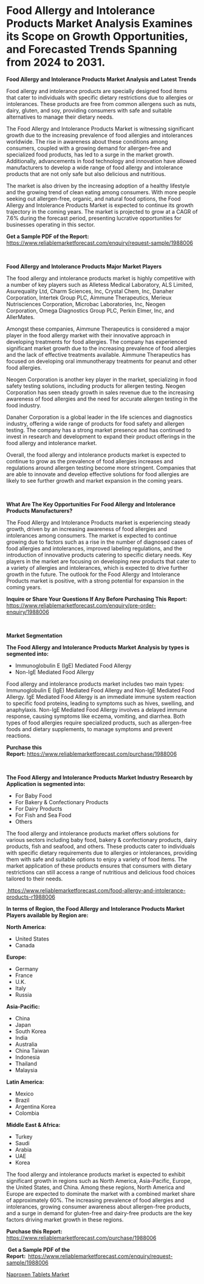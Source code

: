 <p><h1>Food Allergy and Intolerance Products Market Analysis Examines its Scope on Growth Opportunities, and Forecasted Trends Spanning from 2024 to 2031.</h1></p><p><strong>Food Allergy and Intolerance Products Market Analysis and Latest Trends</strong></p>
<p><p>Food allergy and intolerance products are specially designed food items that cater to individuals with specific dietary restrictions due to allergies or intolerances. These products are free from common allergens such as nuts, dairy, gluten, and soy, providing consumers with safe and suitable alternatives to manage their dietary needs.</p><p>The Food Allergy and Intolerance Products Market is witnessing significant growth due to the increasing prevalence of food allergies and intolerances worldwide. The rise in awareness about these conditions among consumers, coupled with a growing demand for allergen-free and specialized food products, has led to a surge in the market growth. Additionally, advancements in food technology and innovation have allowed manufacturers to develop a wide range of food allergy and intolerance products that are not only safe but also delicious and nutritious.</p><p>The market is also driven by the increasing adoption of a healthy lifestyle and the growing trend of clean eating among consumers. With more people seeking out allergen-free, organic, and natural food options, the Food Allergy and Intolerance Products Market is expected to continue its growth trajectory in the coming years. The market is projected to grow at a CAGR of 7.6% during the forecast period, presenting lucrative opportunities for businesses operating in this sector.</p></p>
<p><strong>Get a Sample PDF of the Report:&nbsp;</strong> <a href="https://www.reliablemarketforecast.com/enquiry/request-sample/1988006">https://www.reliablemarketforecast.com/enquiry/request-sample/1988006</a></p>
<p>&nbsp;</p>
<p><strong>Food Allergy and Intolerance Products Major Market Players</strong></p>
<p><p>The food allergy and intolerance products market is highly competitive with a number of key players such as Alletess Medical Laboratory, ALS Limited, Asurequality Ltd, Charm Sciences, Inc, Crystal Chem, Inc, Danaher Corporation, Intertek Group PLC, Aimmune Therapeutics, Merieux Nutrisciences Corporation, Microbac Laboratories, Inc, Neogen Corporation, Omega Diagnostics Group PLC, Perkin Elmer, Inc, and AllerMates.</p><p>Amongst these companies, Aimmune Therapeutics is considered a major player in the food allergy market with their innovative approach in developing treatments for food allergies. The company has experienced significant market growth due to the increasing prevalence of food allergies and the lack of effective treatments available. Aimmune Therapeutics has focused on developing oral immunotherapy treatments for peanut and other food allergies.</p><p>Neogen Corporation is another key player in the market, specializing in food safety testing solutions, including products for allergen testing. Neogen Corporation has seen steady growth in sales revenue due to the increasing awareness of food allergies and the need for accurate allergen testing in the food industry.</p><p>Danaher Corporation is a global leader in the life sciences and diagnostics industry, offering a wide range of products for food safety and allergen testing. The company has a strong market presence and has continued to invest in research and development to expand their product offerings in the food allergy and intolerance market.</p><p>Overall, the food allergy and intolerance products market is expected to continue to grow as the prevalence of food allergies increases and regulations around allergen testing become more stringent. Companies that are able to innovate and develop effective solutions for food allergies are likely to see further growth and market expansion in the coming years.</p></p>
<p>&nbsp;</p>
<p><strong>What Are The Key Opportunities For Food Allergy and Intolerance Products Manufacturers?</strong></p>
<p><p>The Food Allergy and Intolerance Products market is experiencing steady growth, driven by an increasing awareness of food allergies and intolerances among consumers. The market is expected to continue growing due to factors such as a rise in the number of diagnosed cases of food allergies and intolerances, improved labeling regulations, and the introduction of innovative products catering to specific dietary needs. Key players in the market are focusing on developing new products that cater to a variety of allergies and intolerances, which is expected to drive further growth in the future. The outlook for the Food Allergy and Intolerance Products market is positive, with a strong potential for expansion in the coming years.</p></p>
<p><strong>Inquire or Share Your Questions If Any Before Purchasing This Report:</strong> <a href="https://www.reliablemarketforecast.com/enquiry/pre-order-enquiry/1988006">https://www.reliablemarketforecast.com/enquiry/pre-order-enquiry/1988006</a></p>
<p>&nbsp;</p>
<p><strong>Market Segmentation</strong></p>
<p><strong>The Food Allergy and Intolerance Products Market Analysis by types is segmented into:</strong></p>
<p><ul><li>Immunoglobulin E (IgE) Mediated Food Allergy</li><li>Non-IgE Mediated Food Allergy</li></ul></p>
<p><p>Food allergy and intolerance products market includes two main types: Immunoglobulin E (IgE) Mediated Food Allergy and Non-IgE Mediated Food Allergy. IgE Mediated Food Allergy is an immediate immune system reaction to specific food proteins, leading to symptoms such as hives, swelling, and anaphylaxis. Non-IgE Mediated Food Allergy involves a delayed immune response, causing symptoms like eczema, vomiting, and diarrhea. Both types of food allergies require specialized products, such as allergen-free foods and dietary supplements, to manage symptoms and prevent reactions.</p></p>
<p><strong>Purchase this Report:&nbsp;</strong><a href="https://www.reliablemarketforecast.com/purchase/1988006">https://www.reliablemarketforecast.com/purchase/1988006</a></p>
<p>&nbsp;</p>
<p><strong>The Food Allergy and Intolerance Products Market Industry Research by Application is segmented into:</strong></p>
<p><ul><li>For Baby Food</li><li>For Bakery & Confectionary Products</li><li>For Dairy Products</li><li>For Fish and Sea Food</li><li>Others</li></ul></p>
<p><p>The food allergy and intolerance products market offers solutions for various sectors including baby food, bakery & confectionary products, dairy products, fish and seafood, and others. These products cater to individuals with specific dietary requirements due to allergies or intolerances, providing them with safe and suitable options to enjoy a variety of food items. The market application of these products ensures that consumers with dietary restrictions can still access a range of nutritious and delicious food choices tailored to their needs.</p></p>
<p><a href="https://www.reliablemarketforecast.com/food-allergy-and-intolerance-products-r1988006">&nbsp;https://www.reliablemarketforecast.com/food-allergy-and-intolerance-products-r1988006</a></p>
<p><strong>In terms of Region, the Food Allergy and Intolerance Products Market Players available by Region are:</strong></p>
<p>
    <p> <strong> North America: </strong>
        <ul>
            <li>United States</li>
            <li>Canada</li>
        </ul>
        </p> 
    <p> <strong> Europe: </strong>
        <ul>
            <li>Germany</li>
            <li>France</li>
            <li>U.K.</li>
            <li>Italy</li>
            <li>Russia</li>
        </ul>
        </p> 
    <p> <strong> Asia-Pacific: </strong>
        <ul>
            <li>China</li>
            <li>Japan</li>
            <li>South Korea</li>
            <li>India</li>
            <li>Australia</li>
            <li>China Taiwan</li>
            <li>Indonesia</li>
            <li>Thailand</li>
            <li>Malaysia</li>
        </ul>
        </p> 
    <p> <strong> Latin America: </strong>
        <ul>
            <li>Mexico</li>
            <li>Brazil</li>
            <li>Argentina Korea</li>
            <li>Colombia</li>
        </ul>
        </p> 
    <p> <strong> Middle East & Africa: </strong>
        <ul>
            <li>Turkey</li>
            <li>Saudi</li>
            <li>Arabia</li>
            <li>UAE</li>
            <li>Korea</li>
        </ul>
    </p>
    </p>
<p><p>The food allergy and intolerance products market is expected to exhibit significant growth in regions such as North America, Asia-Pacific, Europe, the United States, and China. Among these regions, North America and Europe are expected to dominate the market with a combined market share of approximately 60%. The increasing prevalence of food allergies and intolerances, growing consumer awareness about allergen-free products, and a surge in demand for gluten-free and dairy-free products are the key factors driving market growth in these regions.</p></p>
<p><strong>Purchase this Report: </strong><a href="https://www.reliablemarketforecast.com/purchase/1988006">https://www.reliablemarketforecast.com/purchase/1988006</a></p>
<p>&nbsp;<strong>Get a Sample PDF of the Report:&nbsp;&nbsp;</strong><a href="https://www.reliablemarketforecast.com/enquiry/request-sample/1988006">https://www.reliablemarketforecast.com/enquiry/request-sample/1988006</a></p>
<p><strong></strong></p>
<p><p><a href="https://github.com/VincentButlerjXXf/Market-Research-Report-List-1/blob/main/naproxen-tablets-market.md">Naproxen Tablets Market</a></p></p>